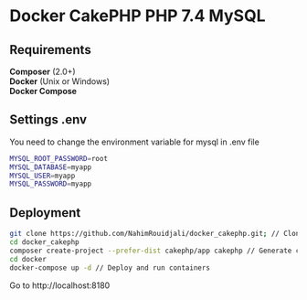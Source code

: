 # Docker CakePHP PHP 7.4 MySQL
## Requirements
**Composer** (2.0+)  
**Docker** (Unix or Windows)  
**Docker Compose**
## Settings .env
You need to change the environment variable for mysql in .env file
```sh
MYSQL_ROOT_PASSWORD=root
MYSQL_DATABASE=myapp
MYSQL_USER=myapp
MYSQL_PASSWORD=myapp
```

## Deployment

```sh
git clone https://github.com/NahimRouidjali/docker_cakephp.git; // Clone repo
cd docker_cakephp
composer create-project --prefer-dist cakephp/app cakephp // Generate cakephp project
cd docker
docker-compose up -d // Deploy and run containers
```
Go to http://localhost:8180
